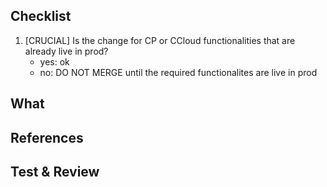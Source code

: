 Checklist
---------
1. [CRUCIAL] Is the change for CP or CCloud functionalities that are already live in prod?
   * yes: ok
   * no: DO NOT MERGE until the required functionalites are live in prod  

What
----
<!--
Briefly describe **what** you have changed and **why**.
Optionally include implementation strategy.
-->

References
----------
<!--
Copy & paste links to Jira tickets, other PRs, issues, Slack conversations, etc.
For code bumps: link to PR, tag or GitHub `/compare/master...master`
-->

Test & Review
-------------
<!--
Has it been tested? how?
Copy & paste any handy instructions, steps or requirements that can save time to the reviewer or any reader.
-->

<!--
Open questions / Follow ups
---------------------------
Optional: anything open to discussion for the reviewer, out of scope, or follow ups.
-->

<!--
Review stakeholders
-------------------
Optional: mention stakeholders or special context that is required to review.
-->
